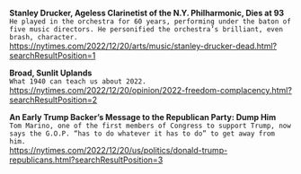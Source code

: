**Stanley Drucker, Ageless Clarinetist of the N.Y. Philharmonic, Dies at 93**\
`He played in the orchestra for 60 years, performing under the baton of five music directors. He personified the orchestra’s brilliant, even brash, character.`\
https://nytimes.com/2022/12/20/arts/music/stanley-drucker-dead.html?searchResultPosition=1

**Broad, Sunlit Uplands**\
`What 1940 can teach us about 2022.`\
https://nytimes.com/2022/12/20/opinion/2022-freedom-complacency.html?searchResultPosition=2

**An Early Trump Backer’s Message to the Republican Party: Dump Him**\
`Tom Marino, one of the first members of Congress to support Trump, now says the G.O.P. “has to do whatever it has to do” to get away from him.`\
https://nytimes.com/2022/12/20/us/politics/donald-trump-republicans.html?searchResultPosition=3

